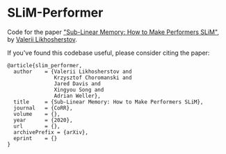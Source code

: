 # SLiM-Performer

Code for the paper ["Sub-Linear Memory: How to Make Performers SLiM"](link), by [Valerii Likhosherstov](https://valerytyumen.github.io/).

If you've found this codebase useful, please consider citing the paper:

```
@article{slim_performer,
  author    = {Valerii Likhosherstov and
               Krzysztof Choromanski and
               Jared Davis and
               Xingyou Song and
               Adrian Weller},
  title     = {Sub-Linear Memory: How to Make Performers SLiM},
  journal   = {CoRR},
  volume    = {},
  year      = {2020},
  url       = {},
  archivePrefix = {arXiv},
  eprint    = {}
}
```
